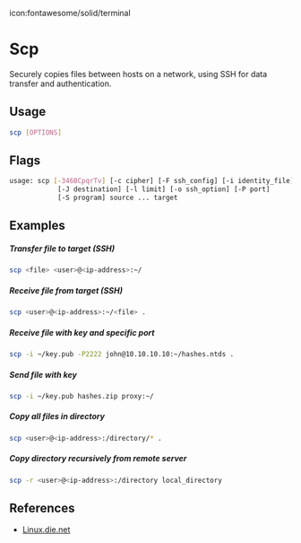 icon:fontawesome/solid/terminal

# Scp

Securely copies files between hosts on a network, using SSH for data transfer and authentication.

## Usage

```bash
scp [OPTIONS]
```

## Flags

```bash
usage: scp [-346BCpqrTv] [-c cipher] [-F ssh_config] [-i identity_file]
            [-J destination] [-l limit] [-o ssh_option] [-P port]
            [-S program] source ... target
```

## Examples

##### Transfer file to target (SSH)

```bash
scp <file> <user>@<ip-address>:~/
```

##### Receive file from target (SSH)

```bash
scp <user>@<ip-address>:~/<file> .
```

##### Receive file with key and specific port

```bash
scp -i ~/key.pub -P2222 john@10.10.10.10:~/hashes.ntds .
```

##### Send file with key

```bash
scp -i ~/key.pub hashes.zip proxy:~/
```

##### Copy all files in directory

```bash
scp <user>@<ip-address>:/directory/* .
```

##### Copy directory recursively from remote server

```bash
scp -r <user>@<ip-address>:/directory local_directory
```

## References

- [Linux.die.net](https://linux.die.net/man/1/scp)

